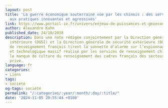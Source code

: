 ```yaml
---
layout: post
title: 'La guerre économique souterraine vue par les chinois : des services de renseignement
  aux pratiques innovantes et agressives'
link: https://www.portail-ie.fr/univers/enjeux-de-puissances-et-geoeconomie/2018/la-guerre-economique-souterraine-vue-par-les-chinois-des-services-de-renseignement-aux-pratiques-innovantes-et-agressives
author: Alexandre Kahn
published_date: 24/10/2018
description: Dans une note rédigée conjointement par la Direction générale de la sécurité
  intérieure (DGSI) et la Direction générale de sécurité extérieure (DGSE), les services
  de renseignement français tirent la sonnette d’alarme sur l’espionnage industriel
  et technologique massif réalisé par les services de renseignement chinois. Ils dénoncent
  le manque de culture du renseignement des cadres français des secteurs public et
  privé.
language: fr
categories:
- Liens
tags:
- société
og-tags: société
permalink: "/:categories/:year/:month/:day/:title/"
date: '2024-11-05 20:55:44 +0100'
---
```

